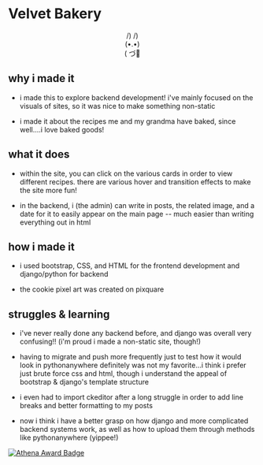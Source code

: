 # Velvet Bakery  
<p align="center">
 /) /)<br>
 (•.•)<br>
 (  づ🍪<br>
</p>

## why i made it
* i made this to explore backend development! i've mainly focused on the visuals of sites, so it was nice to make something non-static

* i made it about the recipes me and my grandma have baked, since well....i love baked goods!
 
## what it does
* within the site, you can click on the various cards in order to view different recipes. there are various hover and transition effects to make the site more fun!

* in the backend, i (the admin) can write in posts, the related image, and a date for it to easily appear on the main page -- much easier than writing everything out in html 

## how i made it
* i used bootstrap, CSS, and HTML for the frontend development and django/python for backend

* the cookie pixel art was created on pixquare

## struggles & learning
* i've never really done any backend before, and django was overall very confusing!! (i'm proud i made a non-static site, though!)

* having to migrate and push more frequently just to test how it would look in pythonanywhere definitely was not my favorite...i think i prefer just brute force css and html, though i understand the appeal of bootstrap & django's template structure

* i even had to import ckeditor after a long struggle in order to add line breaks and better formatting to my posts

* now i think i have a better grasp on how django and more complicated backend systems work, as well as how to upload them through methods like pythonanywhere (yippee!)

[![Athena Award Badge](https://img.shields.io/endpoint?url=https%3A%2F%2Faward.athena.hackclub.com%2Fapi%2Fbadge)](https://award.athena.hackclub.com?utm_source=readme)